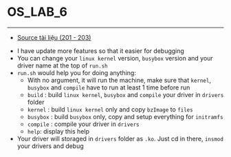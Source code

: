 # OS_LAB_6
---
* [Source tài liệu (201 - 203)](https://courses.uit.edu.vn/pluginfile.php/629879/mod_resource/content/1/Operating%20System%20Concepts%20by%20Abraham%20Silberschatz.pdf)

- I have update more features so that it easier for debugging
- You can change your `linux kernel` version, `busybox` version and your driver name at the top of `run.sh`
- `run.sh` would help you for doing anything:
  - With no argument, it will run the machine, make sure that `kernel`, `busybox` and `compile` have to run at least 1 time before run
  - `build`   : build `linux kernel`, `busybox` and `compile` your driver in `drivers` folder
  - `kernel`  : build `linux kernel` only and copy `bzImage` to `files`
  - `busybox` : build `busybox` only, copy and setup everything for `initramfs`
  - `compile` : compile your driver in `drivers`
  - `help`: display this help
- Your driver will storaged in `drivers` folder as `.ko`. Just cd in there, `insmod` your drivers and debug
